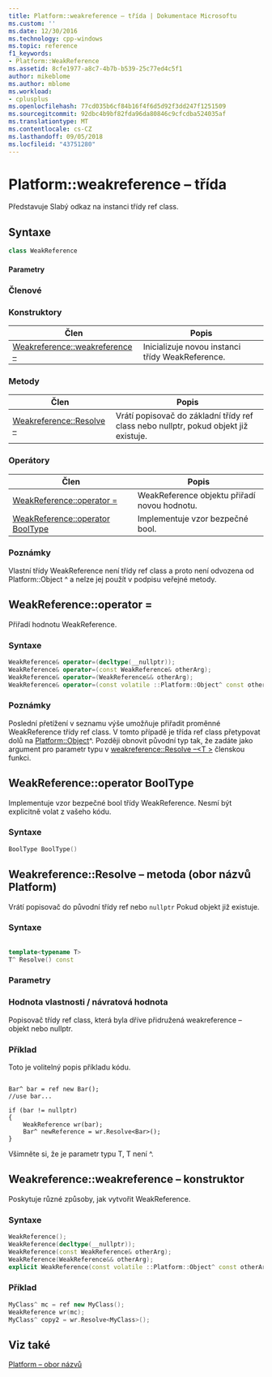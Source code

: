 ```yaml
---
title: Platform::weakreference – třída | Dokumentace Microsoftu
ms.custom: ''
ms.date: 12/30/2016
ms.technology: cpp-windows
ms.topic: reference
f1_keywords:
- Platform::WeakReference
ms.assetid: 8cfe1977-a8c7-4b7b-b539-25c77ed4c5f1
author: mikeblome
ms.author: mblome
ms.workload:
- cplusplus
ms.openlocfilehash: 77cd035b6cf84b16f4f6d5d92f3dd247f1251509
ms.sourcegitcommit: 92dbc4b9bf82fda96da80846c9cfcdba524035af
ms.translationtype: MT
ms.contentlocale: cs-CZ
ms.lasthandoff: 09/05/2018
ms.locfileid: "43751280"
---
```

# <a name="platformweakreference-class"></a>Platform::weakreference – třída
Představuje Slabý odkaz na instanci třídy ref class.  
  
## <a name="syntax"></a>Syntaxe  
  
```cpp 
class WeakReference  
```  
  
#### <a name="parameters"></a>Parametry  
  
### <a name="members"></a>Členové  
  
### <a name="constructors"></a>Konstruktory  
  
|Člen|Popis|  
|------------|-----------------|  
|[Weakreference::weakreference –](#ctor)|Inicializuje novou instanci třídy WeakReference.|  
  
### <a name="methods"></a>Metody  
  
|Člen|Popis|  
|------------|-----------------|  
|[Weakreference::Resolve –](#resolve)|Vrátí popisovač do základní třídy ref class nebo nullptr, pokud objekt již existuje.|  
  
### <a name="operators"></a>Operátory  
  
|Člen|Popis|  
|------------|-----------------|  
|[WeakReference::operator =](#operator-assign)|WeakReference objektu přiřadí novou hodnotu.|  
|[WeakReference::operator BoolType](#booltype)|Implementuje vzor bezpečné bool.|  
  
### <a name="remarks"></a>Poznámky  
 Vlastní třídy WeakReference není třídy ref class a proto není odvozena od Platform::Object ^ a nelze jej použít v podpisu veřejné metody.  

## <a name="operator-assign"></a> WeakReference::operator =
Přiřadí hodnotu WeakReference.  
  
### <a name="syntax"></a>Syntaxe  
  
```cpp  
WeakReference& operator=(decltype(__nullptr));    
WeakReference& operator=(const WeakReference& otherArg);   
WeakReference& operator=(WeakReference&& otherArg);    
WeakReference& operator=(const volatile ::Platform::Object^ const otherArg); 
```  
  
### <a name="remarks"></a>Poznámky  
 Poslední přetížení v seznamu výše umožňuje přiřadit proměnné WeakReference třídy ref class. V tomto případě je třída ref class přetypovat dolů na [Platform::Object](../cppcx/platform-object-class.md)^. Později obnovit původní typ tak, že zadáte jako argument pro parametr typu v [weakreference::Resolve –\<T >](#resolve) členskou funkci.  
  
## <a name="booltype"></a> WeakReference::operator BoolType
Implementuje vzor bezpečné bool třídy WeakReference. Nesmí být explicitně volat z vašeho kódu.  
  
### <a name="syntax"></a>Syntaxe  
  
```cpp  
BoolType BoolType()  
```  

## <a name="resolve"></a> Weakreference::Resolve – metoda (obor názvů Platform)
Vrátí popisovač do původní třídy ref nebo `nullptr` Pokud objekt již existuje.  
  
### <a name="syntax"></a>Syntaxe  
  
```cpp  
  
template<typename T>  
T^ Resolve() const  
```  
  
### <a name="parameters"></a>Parametry  
  
### <a name="property-valuereturn-value"></a>Hodnota vlastnosti / návratová hodnota  
 Popisovač třídy ref class, která byla dříve přidružená weakreference – objekt nebo nullptr.  
  
### <a name="example"></a>Příklad  
 Toto je volitelný popis příkladu kódu.  
  
```  
  
Bar^ bar = ref new Bar();  
//use bar...  
  
if (bar != nullptr)  
{  
    WeakReference wr(bar);  
    Bar^ newReference = wr.Resolve<Bar>();  
}  
```  
  
 Všimněte si, že je parametr typu T, T není ^.  
  
 
## <a name="ctor"></a> Weakreference::weakreference – konstruktor
Poskytuje různé způsoby, jak vytvořit WeakReference.  
  
### <a name="syntax"></a>Syntaxe  
  
```cpp  
WeakReference();  
WeakReference(decltype(__nullptr));  
WeakReference(const WeakReference& otherArg);  
WeakReference(WeakReference&& otherArg);  
explicit WeakReference(const volatile ::Platform::Object^ const otherArg);  
```  
### <a name="example"></a>Příklad  
  
```cpp    
MyClass^ mc = ref new MyClass();  
WeakReference wr(mc);  
MyClass^ copy2 = wr.Resolve<MyClass>();    
```  
  
## <a name="see-also"></a>Viz také  
 [Platform – obor názvů](../cppcx/platform-namespace-c-cx.md)